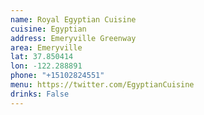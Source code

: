 ```yaml
---
name: Royal Egyptian Cuisine
cuisine: Egyptian
address: Emeryville Greenway
area: Emeryville
lat: 37.850414
lon: -122.288891
phone: "+15102824551"
menu: https://twitter.com/EgyptianCuisine
drinks: False
---
```

